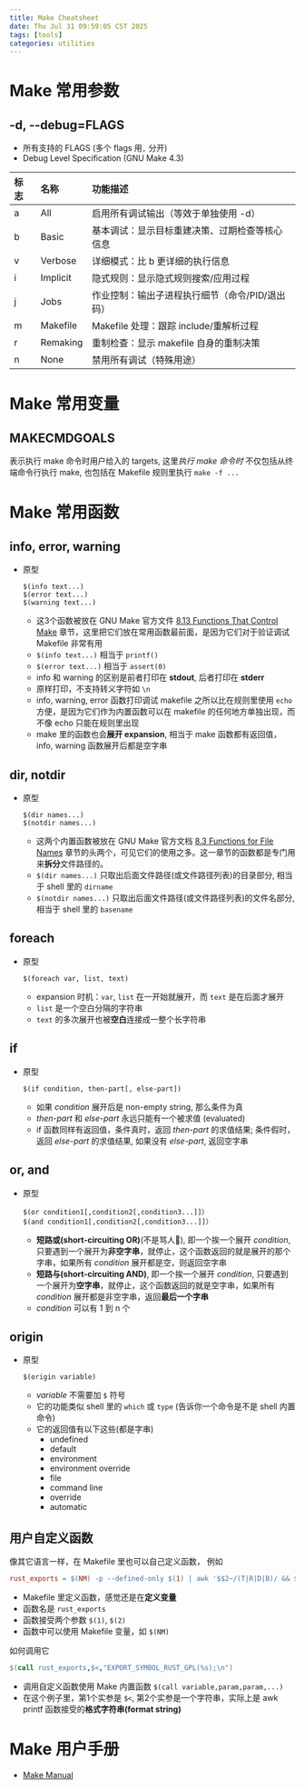 ```yaml
---
title: Make Cheatsheet
date: Thu Jul 31 09:59:05 CST 2025
tags: [tools]
categories: utilities
---
```



<!--more-->
# Make 常用参数

## -d, --debug=FLAGS

- 所有支持的 FLAGS (多个 flags 用`,` 分开)
- Debug Level Specification (GNU Make 4.3)

| 标志 |名称	|功能描述|
|:----|:-----|:------|
| a	| All	     |启用所有调试输出（等效于单独使用 -d）|
| b	| Basic	   |基本调试：显示目标重建决策、过期检查等核心信息|
| v	| Verbose	 |详细模式：比 b 更详细的执行信息|
| i	| Implicit |隐式规则：显示隐式规则搜索/应用过程|
| j	| Jobs	   |作业控制：输出子进程执行细节（命令/PID/退出码）|
| m	| Makefile |Makefile 处理：跟踪 include/重解析过程|
| r	| Remaking |重制检查：显示 makefile 自身的重制决策|
| n	| None	   |禁用所有调试（特殊用途） |

# Make 常用变量

## MAKECMDGOALS

表示执行 make 命令时用户给入的 targets, 这里*执行 make 命令时* 不仅包括从终端命令行执行 make, 也包括在 Makefile 规则里执行 `make -f ...`

# Make 常用函数

## info, error, warning

- 原型
  ```
  $(info text...)
  $(error text...)
  $(warning text...)
  ```
  * 这3个函数被放在 GNU Make 官方文件 [8.13 Functions That Control Make](https://www.gnu.org/software/make/manual/html_node/Make-Control-Functions.html) 章节，这里把它们放在常用函数最前面，是因为它们对于验证调试 Makefile 非常有用
  * `$(info text...)` 相当于 `printf()`
  * `$(error text...)` 相当于 `assert(0)`
  * info 和 warning 的区别是前者打印在 **stdout**, 后者打印在 **stderr**
  * 原样打印，不支持转义字符如 `\n`
  * info, warning, error 函数打印调试 makefile 之所以比在规则里使用 `echo` 方便，是因为它们作为内置函数可以在 makefile 的任何地方单独出现，而不像 echo 只能在规则里出现
  * make 里的函数也会**展开 expansion**, 相当于 make 函数都有返回值，info, warning 函数展开后都是空字串

## dir, notdir

- 原型
  ```
  $(dir names...)
  $(notdir names...)
  ```
  * 这两个内置函数被放在 GNU Make 官方文档 [8.3 Functions for File Names](https://www.gnu.org/software/make/manual/html_node/File-Name-Functions.html) 章节的头两个，可见它们的使用之多。这一章节的函数都是专门用来**拆分**文件路径的。
  * `$(dir names...)` 只取出后面文件路径(或文件路径列表)的目录部分, 相当于 shell 里的 `dirname`
  * `$(notdir names...)` 只取出后面文件路径(或文件路径列表)的文件名部分, 相当于 shell 里的 `basename`

## foreach

- 原型
  ```
  $(foreach var, list, text)
  ```
  * expansion 时机：`var`, `list` 在一开始就展开，而 `text` 是在后面才展开
  * `list` 是一个空白分隔的字符串
  * `text` 的多次展开也被**空白**连接成一整个长字符串

## if

- 原型
  ```
  $(if condition, then-part[, else-part])
  ```
  * 如果 *condition* 展开后是 non-empty string, 那么条件为真
  * *then-part* 和 *else-part* 永远只能有一个被求值 (evaluated)
  * if 函数同样有返回值，条件真时，返回 *then-part* 的求值结果; 条件假时，返回 *else-part* 的求值结果, 如果没有 *else-part*, 返回空字串

## or, and

- 原型
  ```
  $(or condition1[,condition2[,condition3...]]）
  $(and condition1[,condition2[,condition3...]]）
  ```
  * **短路或(short-circuiting OR)**(不是骂人🐶), 即一个挨一个展开 *condition*, 只要遇到一个展开为**非空字串**，就停止，这个函数返回的就是展开的那个字串，如果所有 *condition* 展开都是空，则返回空字串
  * **短路与(short-circuiting AND)**, 即一个挨一个展开 *condition*, 只要遇到一个展开为**空字串**，就停止，这个函数返回的就是空字串，如果所有 *condition* 展开都是非空字串，返回**最后一个字串**
  * *condition* 可以有 1 到 n 个
      
## origin

- 原型
  ```
  $(origin variable)
  ```
  * *variable* 不需要加 `$` 符号
  * 它的功能类似 shell 里的 `which` 或 `type` (告诉你一个命令是不是 shell 内置命令)
  * 它的返回值有以下这些(都是字串)
    - undefined
    - default
    - environment
    - environment override
    - file
    - command line
    - override
    - automatic
        
## 用户自定义函数

像其它语言一样，在 Makefile 里也可以自己定义函数， 例如

```makefile
rust_exports = $(NM) -p --defined-only $(1) | awk '$$2~/(T|R|D|B)/ && $$3!~/__(pfx|cfi|odr_asan)/ { printf $(2),$$3 }'
```
- Makefile 里定义函数，感觉还是在**定义变量**
- 函数名是 `rust_exports`
- 函数接受两个参数 `$(1)`, `$(2)`
- 函数中可以使用 Makefile 变量，如 `$(NM)`

如何调用它

```makefile
$(call rust_exports,$<,"EXPORT_SYMBOL_RUST_GPL(%s);\n")
```
- 调用自定义函数使用 Make 内置函数 `$(call variable,param,param,...)`
- 在这个例子里，第1个实参是 `$<`, 第2个实参是一个字符串，实际上是 awk printf 函数接受的**格式字符串(format string)** 
  
# Make 用户手册

- [Make Manual](https://www.gnu.org/software/make/manual/make.html)
